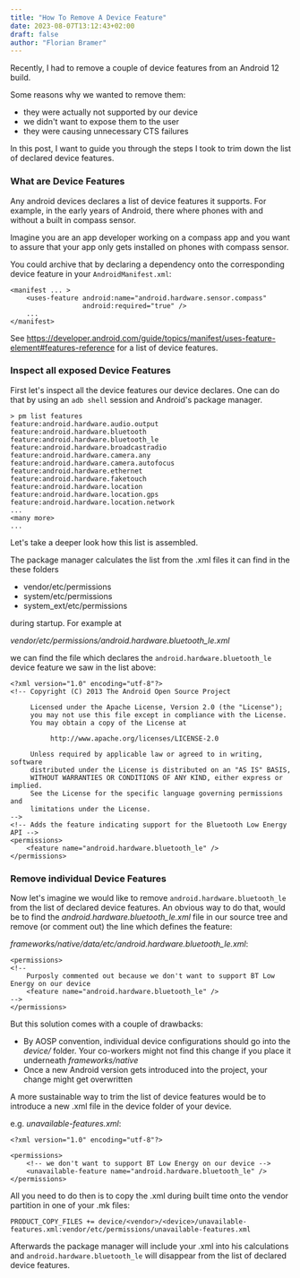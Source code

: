 ```yaml
---
title: "How To Remove A Device Feature"
date: 2023-08-07T13:12:43+02:00
draft: false
author: "Florian Bramer"
---
```


Recently, I had to remove a couple of device features from an Android 12 build.

Some reasons why we wanted to remove them:

- they were actually not supported by our device
- we didn't want to expose them to the user
- they were causing unnecessary CTS failures

In this post, I want to guide you through the steps I took to trim down the list of declared device features.

### What are Device Features

Any android devices declares a list of device features it supports. For example, in the early years of Android, there where phones with and without a built in compass sensor.

Imagine you are an app developer working on a compass app and you want to assure that your app only gets installed on phones with compass sensor.

You could archive that by declaring a dependency onto the corresponding device feature in your `AndroidManifest.xml`:

```
<manifest ... >
    <uses-feature android:name="android.hardware.sensor.compass"
                  android:required="true" />
    ...
</manifest>
```

See https://developer.android.com/guide/topics/manifest/uses-feature-element#features-reference for a list of device features.

### Inspect all exposed Device Features

First let's inspect all the device features our device declares. One can do that by using an `adb shell` session and Android's package manager.

```
> pm list features
feature:android.hardware.audio.output
feature:android.hardware.bluetooth
feature:android.hardware.bluetooth_le
feature:android.hardware.broadcastradio
feature:android.hardware.camera.any
feature:android.hardware.camera.autofocus
feature:android.hardware.ethernet
feature:android.hardware.faketouch
feature:android.hardware.location
feature:android.hardware.location.gps
feature:android.hardware.location.network
...
<many more>
...
```

Let's take a deeper look how this list is assembled.

The package manager calculates the list from the .xml files it can find in the these folders

- vendor/etc/permissions
- system/etc/permissions
- system_ext/etc/permissions

during startup. For example at

_vendor/etc/permissions/android.hardware.bluetooth_le.xml_

we can find the file which declares the `android.hardware.bluetooth_le` device feature we saw in the list above:

```
<?xml version="1.0" encoding="utf-8"?>
<!-- Copyright (C) 2013 The Android Open Source Project

     Licensed under the Apache License, Version 2.0 (the "License");
     you may not use this file except in compliance with the License.
     You may obtain a copy of the License at

          http://www.apache.org/licenses/LICENSE-2.0

     Unless required by applicable law or agreed to in writing, software
     distributed under the License is distributed on an "AS IS" BASIS,
     WITHOUT WARRANTIES OR CONDITIONS OF ANY KIND, either express or implied.
     See the License for the specific language governing permissions and
     limitations under the License.
-->
<!-- Adds the feature indicating support for the Bluetooth Low Energy API -->
<permissions>
    <feature name="android.hardware.bluetooth_le" />
</permissions>
```

### Remove individual Device Features

Now let's imagine we would like to remove `android.hardware.bluetooth_le` from the list of declared device features. An obvious way to do that, would be to find the _android.hardware.bluetooth_le.xml_ file in our source tree and remove (or comment out) the line which defines the feature:

_frameworks/native/data/etc/android.hardware.bluetooth_le.xml_:
```
<permissions>
<!--
    Purposly commented out because we don't want to support BT Low Energy on our device
    <feature name="android.hardware.bluetooth_le" />
-->
</permissions>
```

But this solution comes with a couple of drawbacks:
- By AOSP convention, individual device configurations should go into the _device/_ folder. Your co-workers might not find this change if you place it underneath _frameworks/native_
- Once a new Android version gets introduced into the project, your change might get overwritten

A more sustainable way to trim the list of device features would be to introduce a new .xml file in the device folder of your device.

e.g. _unavailable-features.xml_:

```
<?xml version="1.0" encoding="utf-8"?>

<permissions>
    <!-- we don't want to support BT Low Energy on our device -->
    <unavailable-feature name="android.hardware.bluetooth_le" />
</permissions>
```

All you need to do then is to copy the .xml during built time onto the vendor partition in one of your .mk files:

```
PRODUCT_COPY_FILES += device/<vendor>/<device>/unavailable-features.xml:vendor/etc/permissions/unavailable-features.xml
```

Afterwards the package manager will include your .xml into his calculations and `android.hardware.bluetooth_le` will disappear from the list of declared device features.